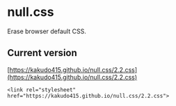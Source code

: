 # null.css
Erase browser default CSS.
## Current version
[https://kakudo415.github.io/null.css/2.2.css](https://kakudo415.github.io/null.css/2.2.css)
```
<link rel="stylesheet" href="https://kakudo415.github.io/null.css/2.2.css">
```

